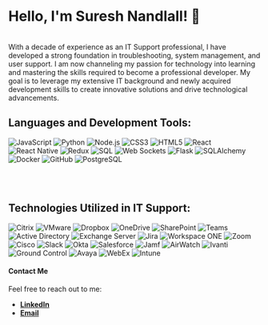 # Hello, I'm Suresh Nandlall! 👋

<br>
With a decade of experience as an IT Support professional, I have developed a strong foundation in troubleshooting, system management, and user support. I am now channeling my passion for technology into learning and mastering the skills required to become a professional developer. My goal is to leverage my extensive IT background and newly acquired development skills to create innovative solutions and drive technological advancements.
<br>

## Languages and Development Tools:
![JavaScript](https://img.shields.io/badge/JavaScript-F7DF1E?style=flat&logo=javascript&logoColor=black)
![Python](https://img.shields.io/badge/Python-3776AB?style=flat&logo=python&logoColor=white)
![Node.js](https://img.shields.io/badge/Node.js-339933?style=flat&logo=nodedotjs&logoColor=white)
![CSS3](https://img.shields.io/badge/CSS3-1572B6?style=flat&logo=css3&logoColor=white)
![HTML5](https://img.shields.io/badge/HTML5-E34F26?style=flat&logo=html5&logoColor=white)
![React](https://img.shields.io/badge/React-20232A?style=flat&logo=react&logoColor=61DAFB)
![React Native](https://img.shields.io/badge/React_Native-20232A?style=flat&logo=react&logoColor=61DAFB)
![Redux](https://img.shields.io/badge/Redux-764ABC?style=flat&logo=redux&logoColor=white)
![SQL](https://img.shields.io/badge/SQL-4479A1?style=flat&logo=postgresql&logoColor=white)
![Web Sockets](https://img.shields.io/badge/WebSockets-0099FF?style=flat&logo=socketdotio&logoColor=white)
![Flask](https://img.shields.io/badge/Flask-000000?style=flat&logo=flask&logoColor=white)
![SQLAlchemy](https://img.shields.io/badge/SQLAlchemy-CF4647?style=flat&logo=sqlalchemy&logoColor=white)
![Docker](https://img.shields.io/badge/Docker-2496ED?style=flat&logo=docker&logoColor=white)
![GitHub](https://img.shields.io/badge/GitHub-181717?style=flat&logo=github&logoColor=white)
![PostgreSQL](https://img.shields.io/badge/PostgreSQL-336791?style=flat&logo=postgresql&logoColor=white)

<br>
<br>

## Technologies Utilized in IT Support:
![Citrix](https://img.shields.io/badge/Citrix-002B5C?style=flat&logo=citrix&logoColor=white)
![VMware](https://img.shields.io/badge/VMware-607078?style=flat&logo=vmware&logoColor=white)
![Dropbox](https://img.shields.io/badge/Dropbox-0061FF?style=flat&logo=dropbox&logoColor=white)
![OneDrive](https://img.shields.io/badge/OneDrive-0078D4?style=flat&logo=microsoftonedrive&logoColor=white)
![SharePoint](https://img.shields.io/badge/SharePoint-0078D4?style=flat&logo=microsoftsharepoint&logoColor=white)
![Teams](https://img.shields.io/badge/Teams-6264A7?style=flat&logo=microsoftteams&logoColor=white)
![Active Directory](https://img.shields.io/badge/Active_Directory-0078D4?style=flat&logo=windows&logoColor=white)
![Exchange Server](https://img.shields.io/badge/Exchange_Server-0078D4?style=flat&logo=microsoftexchange&logoColor=white)
![Jira](https://img.shields.io/badge/Jira-0052CC?style=flat&logo=jira-software&logoColor=white)
![Workspace ONE](https://img.shields.io/badge/Workspace_ONE-FF5B00?style=flat&logo=vmware&logoColor=white)
![Zoom](https://img.shields.io/badge/Zoom-2D8CFF?style=flat&logo=zoom&logoColor=white)
![Cisco](https://img.shields.io/badge/Cisco-1BA0D7?style=flat&logo=cisco&logoColor=white)
![Slack](https://img.shields.io/badge/Slack-4A154B?style=flat&logo=slack&logoColor=white)
![Okta](https://img.shields.io/badge/Okta-007DC1?style=flat&logo=okta&logoColor=white)
![Salesforce](https://img.shields.io/badge/Salesforce-00A1E0?style=flat&logo=salesforce&logoColor=white)
![Jamf](https://img.shields.io/badge/Jamf-1F2937?style=flat&logo=none&logoColor=white)
![AirWatch](https://img.shields.io/badge/AirWatch-007ACC?style=flat&logo=none&logoColor=white)
![Ivanti](https://img.shields.io/badge/Ivanti-FF4800?style=flat&logo=none&logoColor=white)
![Ground Control](https://img.shields.io/badge/Ground_Control-4CAF50?style=flat&logo=none&logoColor=white)
![Avaya](https://img.shields.io/badge/Avaya-F01A22?style=flat&logo=none&logoColor=white)
![WebEx](https://img.shields.io/badge/WebEx-008CCF?style=flat&logo=none&logoColor=white)
![Intune](https://img.shields.io/badge/Intune-0078D4?style=flat&logo=none&logoColor=white)


#### Contact Me
Feel free to reach out to me:
- **[LinkedIn](https://www.linkedin.com/in/suresh-nandlall/)**
- **[Email](mailto:suresh.nandlall@outlook.com)**
